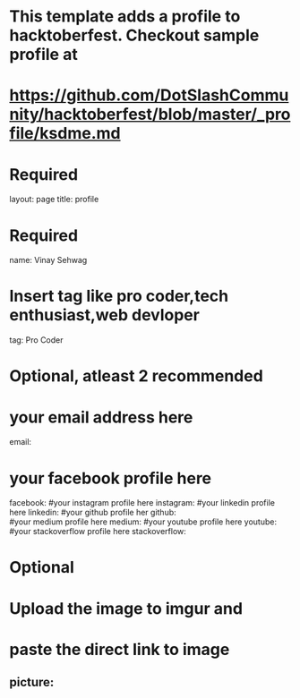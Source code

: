 # This template adds a profile to hacktoberfest. Checkout sample profile at
# https://github.com/DotSlashCommunity/hacktoberfest/blob/master/_profile/ksdme.md

# Required
layout: page
title: profile

# Required
name: Vinay Sehwag
# Insert tag like pro coder,tech enthusiast,web devloper
tag: Pro Coder

# Optional, atleast 2 recommended

# your email address here
email: 
# your facebook profile here
facebook: 
#your instagram profile here
instagram: 
#your linkedin profile here
linkedin: 
#your github profile her
github:  
#your medium profile here
medium: 
#your youtube profile here
youtube: 
#your stackoverflow profile here
stackoverflow: 

# Optional
# Upload the image to imgur and
# paste the direct link to image
picture: 
---
